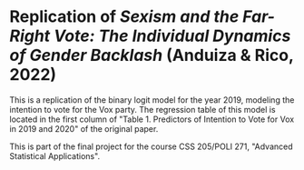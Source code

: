# Replication of *Sexism and the Far-Right Vote: The Individual Dynamics of Gender Backlash* (Anduiza & Rico, 2022)

This is a replication of the binary logit model for the year 2019, modeling the intention to vote for the Vox party. The regression table of this model is located in the first column of "Table 1. Predictors of Intention to Vote for Vox in 2019 and 2020" of the original paper.

This is part of the final project for the course CSS 205/POLI 271, "Advanced Statistical Applications".